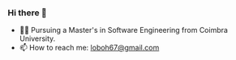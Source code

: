 ### Hi there 👋

<!--
**loboh67/loboh67** is a ✨ _special_ ✨ repository because its `README.md` (this file) appears on your GitHub profile.

-->
- 👩‍💻 Pursuing a Master's in Software Engineering from Coimbra University.
- 📫 How to reach me: loboh67@gmail.com
